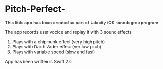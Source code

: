 # Pitch-Perfect-
This little app has been created as part of Udacity iOS nanodegree program


The app records user vocice and replay it with 3 sound effects

1. Plays with a chipmunk effect (very high pitch)
2. Plays with Darth Vader effect (ver low pitch)
3. Plays with variable speed (slow and fast)

App has been written is Swift 2.0
